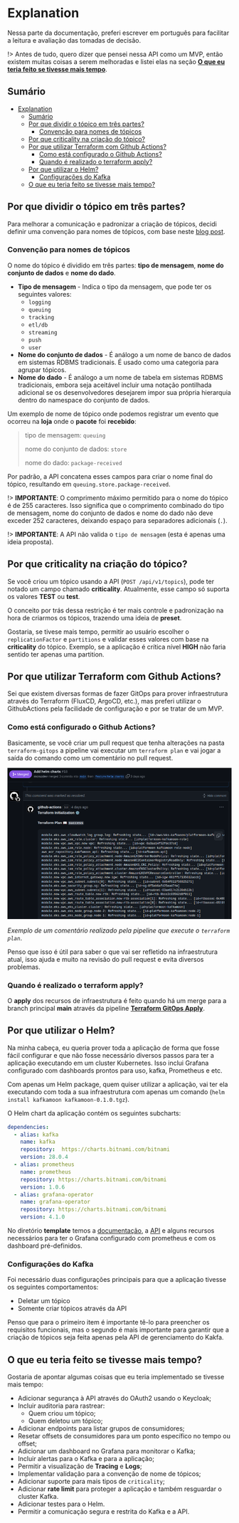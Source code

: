 # Explanation

Nessa parte da documentação, preferi escrever em português para facilitar a leitura e avaliação das tomadas de decisão.

!>  Antes de tudo, quero dizer que pensei nessa API como um MVP, então existem muitas coisas a serem melhoradas e listei elas na seção [**O que eu teria feito se tivesse mais tempo**](#o-que-eu-teria-feito-se-tivesse-mais-tempo).

## Sumário

- [Explanation](#explanation)
  - [Sumário](#sumário)
  - [Por que dividir o tópico em três partes?](#por-que-dividir-o-tópico-em-três-partes)
    - [Convenção para nomes de tópicos](#convenção-para-nomes-de-tópicos)
  - [Por que criticality na criação do tópico?](#por-que-criticality-na-criação-do-tópico)
  - [Por que utilizar Terraform com Github Actions?](#por-que-utilizar-terraform-com-github-actions)
    - [Como está configurado o Github Actions?](#como-está-configurado-o-github-actions)
    - [Quando é realizado o terraform apply?](#quando-é-realizado-o-terraform-apply)
  - [Por que utilizar o Helm?](#por-que-utilizar-o-helm)
    - [Configurações do Kafka](#configurações-do-kafka)
  - [O que eu teria feito se tivesse mais tempo?](#o-que-eu-teria-feito-se-tivesse-mais-tempo)

## Por que dividir o tópico em três partes?

Para melhorar a comunicação e padronizar a criação de tópicos, decidi definir uma convenção para nomes de tópicos, com base
neste [blog post](https://cnr.sh/essays/how-paint-bike-shed-kafka-topic-naming-conventions).

### Convenção para nomes de tópicos

O nome do tópico é dividido em três partes: **tipo de mensagem**, **nome do conjunto de dados** e **nome do dado**.

* **Tipo de mensagem** - Indica o tipo da mensagem, que pode ter os seguintes valores:
  * `logging`
  * `queuing`
  * `tracking`
  * `etl/db`
  * `streaming`
  * `push`
  * `user`
* **Nome do conjunto de dados** - É análogo a um nome de banco de dados em sistemas RDBMS tradicionais. É usado como uma categoria para agrupar tópicos.
* **Nome do dado** - É análogo a um nome de tabela em sistemas RDBMS tradicionais, embora seja aceitável incluir uma notação pontilhada adicional se os desenvolvedores desejarem impor sua própria hierarquia dentro do namespace do conjunto de dados.

Um exemplo de nome de tópico onde podemos registrar um evento que ocorreu na **loja** onde o **pacote** foi **recebido**:

> tipo de mensagem: `queuing`
>
> nome do conjunto de dados: `store`
>
> nome do dado: `package-received`

Por padrão, a API concatena esses campos para criar o nome final do tópico, resultando em `queuing.store.package-received`.

!> **IMPORTANTE**: O comprimento máximo permitido para o nome do tópico é de 255 caracteres. Isso significa que o comprimento combinado do tipo de mensagem, nome do conjunto de dados e nome do dado não deve exceder 252 caracteres, deixando espaço para separadores adicionais (`.`).

!> **IMPORTANTE**: A API não valida o `tipo de mensagem` (esta é apenas uma ideia proposta).


## Por que criticality na criação do tópico?

Se você criou um tópico usando a API (`POST /api/v1/topics`), pode ter notado um campo chamado **criticality**. Atualmente, esse campo só suporta os valores **TEST** ou **test**. 

O conceito por trás dessa restrição é ter mais controle e padronização na hora de criarmos os tópicos, trazendo uma ideia de **preset**.  

Gostaria, se tivese mais tempo, permitir ao usuário escolher o `replicationFactor` e `partitions` e validar esses valores com base na **criticality** do tópico. Exemplo, se a aplicação é crítica nível **HIGH** não faria sentido ter apenas uma partition.

## Por que utilizar Terraform com Github Actions?

Sei que existem diversas formas de fazer GitOps para prover infraestrutura através do Terraform (FluxCD, ArgoCD, etc.), mas preferi utilizar o GithubActions pela facilidade de configuração e por se tratar de um MVP.

### Como está configurado o Github Actions?

Basicamente, se você criar um pull request que tenha alterações na pasta `terraform-gitops` a pipeline vai executar um `terraform plan` e vai jogar a saída do comando como um comentário no pull request.

![terraform-plan-gh-action](terraform-plan-gh-actions.png)

*Exemplo de um comentário realizado pela pipeline que execute o `terraform plan`*.

Penso que isso é útil para saber o que vai ser refletido na infraestrutura atual, isso ajuda e muito na revisão do pull request e evita diversos problemas.

### Quando é realizado o terraform apply?

O **apply** dos recursos de infraestrutura é feito quando há um merge para a branch principal **main** através da pipeline **[Terraform GitOps Apply](https://github.com/mcruzdev/kafkamoon-api/blob/main/.github/workflows/terraform-apply.yaml)**. 

## Por que utilizar o Helm?

Na minha cabeça, eu queria prover toda a aplicação de forma que fosse fácil configurar e que não fosse necessário diversos passos para ter a aplicação executando em um cluster Kubernetes. Isso inclui Grafana configurado com dashboards prontos para uso, kafka, Prometheus e etc. 

Com apenas um Helm package, quem quiser utilizar a aplicação, vai ter ela executando com toda a sua infraestrutura com apenas um comando (`helm install kafkamoon kafkamoon-0.1.0.tgz`).

O Helm chart da aplicação contém os seguintes subcharts:

```yaml
dependencies:
  - alias: kafka
    name: kafka
    repository:  https://charts.bitnami.com/bitnami
    version: 28.0.4
  - alias: prometheus
    name: prometheus
    repository: https://charts.bitnami.com/bitnami
    version: 1.0.6
  - alias: grafana-operator
    name: grafana-operator
    repository: https://charts.bitnami.com/bitnami
    version: 4.1.0

```

No diretório **template** temos a [documentação](https://docs.platformoon.com), a [API](https://kafkamoon.platformoon.com) e alguns recursos necessários para ter o Grafana configurado com prometheus e com os dashboard pré-definidos.

### Configurações do Kafka

Foi necessário duas configurações principais para que a aplicação tivesse os seguintes comportamentos:

- Deletar um tópico
- Somente criar tópicos através da API

Penso que para o primeiro item é importante tê-lo para preencher os requisitos funcionais, mas o segundo é mais importante para garantir que a criação de tópicos seja feita apenas pela API de gerenciamento do Kakfa.



## O que eu teria feito se tivesse mais tempo?

Gostaria de apontar algumas coisas que eu teria implementado se tivesse mais tempo:

- Adicionar segurança à API através do OAuth2 usando o Keycloak;
- Incluir auditoria para rastrear:
  - Quem criou um tópico;
  - Quem deletou um tópico;
- Adicionar endpoints para listar grupos de consumidores;
- Resetar offsets de consumidores para um ponto específico no tempo ou offset;
- Adicionar um dashboard no Grafana para monitorar o Kafka;
- Incluir alertas para o Kafka e para a aplicação;
- Permitir a visualização de **Tracing** e **Logs**;
- Implementar validação para a convenção de nome de tópicos;
- Adicionar suporte para mais tipos de `criticality`;
- Adicionar **rate limit** para proteger a aplicação e também resguardar o cluster Kafka.
- Adicionar testes para o Helm.
- Permitir a comunicação segura e restrita do Kafka e a API.